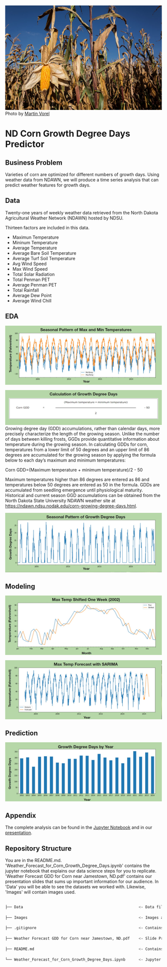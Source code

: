 !["corn field"](Images/corn-field-861x574.jpg)
Photo by <a href="https://martinvorel.com/">Martin Vorel</a>
# ND Corn Growth Degree Days Predictor

## Business Problem

Varieties of corn are optimized for different numbers of growth days. Using weather data from NDAWN, we will produce a time series analysis that can predict weather features for growth days. 

## Data

Twenty-one years of weekly weather data retrieved from the North Dakota Agricultural Weather Network (NDAWN) hosted by NDSU. 

Thirteen factors are included in this data.

- Maximun Temperature
- Mininum Temperature
- Average Temperature
- Average Bare Soil Temperature	
- Average Turf Soil Temperature
- Avg Wind Speed
- Max Wind Speed
- Total Solar Radiation
- Total Penman PET 
- Average Penman PET
- Total Rainfall
- Average Dew Point
- Average Wind Chill



## EDA

![Alt text](Images/SeasonalPatternofMaxandMinTemperatures.jpg)

![Alt text](Images/CalculationofGrowthDegreeDays.jpg)
Growing degree day (GDD) accumulations, rather than calendar days, more precisely characterize the length of the growing season. Unlike the number of days between killing frosts, GGDs provide quantitative information about temperature during the growing season. In calculating GDDs for corn, temperatures from a lower limit of 50 degrees and an upper limit of 86 degrees are accumulated for the growing season by applying the formula below to each day’s maximum and minimum temperatures:

Corn GDD=(Maximum temperature + minimum temperature)/2 - 50

Maximum temperatures higher than 86 degrees are entered as 86 and temperatures below 50 degrees are entered as 50 in the formula. GDDs are accumulated from seedling emergence until physiological maturity. Historical and current season GGD accumulations can be obtained from the North Dakota State University NDAWN weather site at https://ndawn.ndsu.nodak.edu/corn-growing-degree-days.html.

![Alt text](Images/SeasonalPatternofGrowthDegreeDays.jpg)

## Modeling

![Alt text](Images/MaxTempShiftedOneWeek.jpg)

![Alt text](Images/MaxTempForecastwithSARIMA.jpg)

## Prediction

![Alt text](Images/GrowthDegreeDaysbyYear.jpg)

## Appendix

The complete analysis can be found in the <a href="Weather_Forecast_for_Corn_Growth_Degree_Days.ipynb">Jupyter Notebook</a> and in our <a href="Weather Forecast GDD for Corn near Jamestown, ND.pdf">presentation</a>.

## Repository Structure ##

You are in the README.md.  'Weather_Forecast_for_Corn_Growth_Degree_Days.ipynb' contains the jupyter notebook that explains our data science steps for you to replicate. 'Weather Forecast GDD for Corn near Jamestown, ND.pdf' contains our presentation slides that sums up important information for our audience.  In 'Data' you will be able to see the datasets we worked with.  Likewise, 'Images' will contain images used. 


```bash

├── Data                                                    <- Data files used in this project

├── Images                                                  <- Images and Graphs used in this project obtained from external and internal sources

├── .gitignore                                              <- Contains list of files to be ignored from GitHub

├── Weather Forecast GDD for Corn near Jamestown, ND.pdf    <- Slide Presentation of the project

├── README.md                                               <- Contains README file to be reviewed

└── Weather_Forecast_for_Corn_Growth_Degree_Days.ipynb      <- Jupyter notebook of the project containing codes and analysis